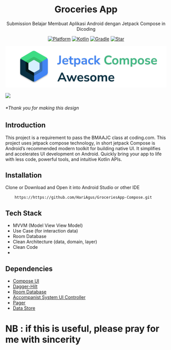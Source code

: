 <h1 align="center">
  Groceries App
</h1>
<p align="center">
  Submission Belajar Membuat Aplikasi Android dengan Jetpack Compose in Dicoding
</p>
<p align="center">
  <a href="http://developer.android.com/index.html"><img alt="Platform" src="https://img.shields.io/badge/platform-Android-green.svg"></a>
  <a href="http://kotlinlang.org"><img alt="Kotlin" src="https://img.shields.io/badge/kotlin-1.6.10-blue.svg"></a>
  <a href="https://developer.android.com/studio/releases/gradle-plugin"><img alt="Gradle" src="https://img.shields.io/badge/gradle-7.4.0-yellow.svg"></a>
  <a href="https://github.com/https://github.com/HariAgus/GroceriesApp-Compose/"><img alt="Star" src="https://img.shields.io/github/stars/HariAgus/GroceriesApp-Compose"></a>
</p>

<p align="center">
<img src="assets/jetpack_compose_logo.png"/>
</p

<p align="center">
  <img src="assets/cover_banner.png"/>
</p>

######  *Thank you for making this design

## Introduction
<p>
This project is a requirement to pass the BMAAJC class at coding.com. This project uses jetpack compose technology,  in short jetpack Compose is Android’s recommended modern toolkit for building native UI. It simplifies and accelerates UI development on Android. Quickly bring your app to life with less code, powerful tools, and intuitive Kotlin APIs.

<p>

## Installation

Clone or Download and Open it into Android Studio or other IDE
```
    https://https://github.com/HariAgus/GroceriesApp-Compose.git    
```

<p>

## Tech Stack
- MVVM (Model View View Model)
- Use Case (for interaction data)
- Room Database
- Clean Architecture (data, domain, layer)
- Clean Code
- 

## Dependencies
- [Compose UI](https://developer.android.com/jetpack/androidx/releases/compose-ui)
- [Dagger-Hilt](https://developer.android.com/training/dependency-injection/hilt-android)
- [Room Database](https://developer.android.com/training/data-storage/room)
- [Accompanist System UI Controller](https://google.github.io/accompanist/systemuicontroller/)
- [Pager](https://google.github.io/accompanist/pager/)
- [Data Store](https://developer.android.com/topic/libraries/architecture/datastore)

<p>

# NB : if this is useful, please pray for me with sincerity


